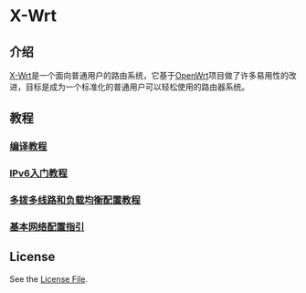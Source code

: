 # X-Wrt

## 介绍

[X-Wrt](https://x-wrt.com/)是一个面向普通用户的路由系统，它基于[OpenWrt](https://openwrt.org/)项目做了许多易用性的改进，目标是成为一个标准化的普通用户可以轻松使用的路由器系统。

## 教程

### [编译教程](https://blog.x-wrt.com/docs/build.html)
### [IPv6入门教程](https://blog.x-wrt.com/docs/ipv6-intr.html)
### [多拨多线路和负载均衡配置教程](https://blog.x-wrt.com/docs/xwan.html)
### [基本网络配置指引](https://blog.x-wrt.com/docs/net-basic.html)

## License

See the [License File](./LICENSE.md).
